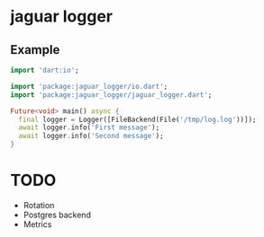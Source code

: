 # jaguar logger

## Example

```dart
import 'dart:io';

import 'package:jaguar_logger/io.dart';
import 'package:jaguar_logger/jaguar_logger.dart';

Future<void> main() async {
  final logger = Logger([FileBackend(File('/tmp/log.log'))]);
  await logger.info('First message');
  await logger.info('Second message');
}
```

# TODO

+ Rotation
+ Postgres backend
+ Metrics
